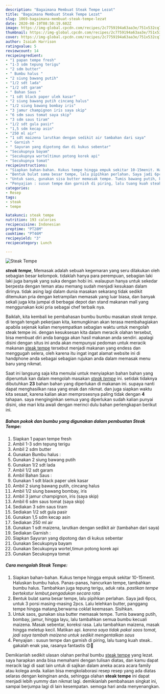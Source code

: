 ```yaml
---
description: "Bagaimana Membuat Steak Tempe Lezat"
title: "Bagaimana Membuat Steak Tempe Lezat"
slug: 1069-bagaimana-membuat-steak-tempe-lezat
date: 2020-08-19T08:50:19.602Z
image: https://img-global.cpcdn.com/recipes/2c7759194a63aa3e/751x532cq70/steak-tempe-foto-resep-utama.jpg
thumbnail: https://img-global.cpcdn.com/recipes/2c7759194a63aa3e/751x532cq70/steak-tempe-foto-resep-utama.jpg
cover: https://img-global.cpcdn.com/recipes/2c7759194a63aa3e/751x532cq70/steak-tempe-foto-resep-utama.jpg
author: Isaiah Harrison
ratingvalue: 5
reviewcount: 14
recipeingredient:
- "1 papan tempe fresh"
- "1-3 sdm tepung terigu"
- "2 sdm butter"
- " Bumbu halus "
- "2 siung bawang putih"
- "1/2 sdt lada"
- "1/2 sdt garam"
- " Bahan Saus "
- "1 sdt black paper ulek kasar"
- "2 siung bawang putih cincang halus"
- "1/2 siung bawang bombay iris"
- "3 jamur champignon iris saya skip"
- "6 sdm saus tomat saya skip"
- "3 sdm saus tiram"
- "1/2 sdt gula pasir"
- "1,5 sdm kecap asin"
- "250 ml air"
- "1 sdt maizena larutkan dengan sedikit air tambahan dari saya"
- " Garnish "
- " Sayuran yang dipotong dan di kukus sebentar"
- "Secukupnya bayam"
- "Secukupnya worteltimun potong korek api"
- "Secukupnya tomat"
recipeinstructions:
- "Siapkan bahan-bahan. Kukus tempe hingga empuk sekitar 10-15menit. Haluskan bumbu halus. Panas-panas, hancurkan tempe, tambahkan bumbu halus. Tambahkan juga tepung terigu, aduk rata. *pastikan tempe bertekstur lembut,pengadukan secara rata*"
- "Bentuk bulat sama besar tempe, lalu pipihkan perlahan. Saya jadi 6pcs, untuk 3 porsi masing-masing 2pcs. Lalu lelehkan butter, panggang tempe hingga matang,berwarna coklat keemasan. Sisihkan."
- "Untuk saos, gunakan sisa butter memasak tempe. Tumis bawang putih, bombay, jamur, hingga layu, lalu tambahkan semua bumbu kecuali maizena. Masak sebentar, koreksi rasa. Lalu tambahkan maizena, masak hingga meletup kecil. Matikan api. *karena saya tidak pakai saos tomat, jadi saya tambah maizena untuk sedikit mengentalkan saus*"
- "Penyajian : susun tempe dan garnish di piring, lalu tuang kuah steak.. gakalah enak yaa, rasanya fantastis 😍🤗"
categories:
- Resep
tags:
- steak
- tempe

katakunci: steak tempe 
nutrition: 193 calories
recipecuisine: Indonesian
preptime: "PT28M"
cooktime: "PT46M"
recipeyield: "3"
recipecategory: Lunch

---
```



![Steak Tempe](https://img-global.cpcdn.com/recipes/2c7759194a63aa3e/751x532cq70/steak-tempe-foto-resep-utama.jpg)

<b><i>steak tempe</i></b>, Memasak adalah sebuah kegemaran yang seru dilakukan oleh sebagian besar kelompok. tidaklah hanya para perempuan, sebagian laki laki juga banyak yang suka dengan hobi ini. walaupun hanya untuk sekedar berpesta dengan teman atau memang sudah menjadi kesukaan dalam dirinya. tidak asing lagi dalam dunia masakan sekarang tidak sedikit ditemukan pria dengan ketrampilan memasak yang luar biasa, dan banyak sekali juga kita jumpai di berbagai depot dan stand makanan mall yang menggunakan koki pria sebagai chef terbaik nya.

Baiklah, kita kembali ke pembahasan bumbu bumbu masakan <i>steak tempe</i>. di tengah tengah pekerjaan kita, kemungkinan akan terasa membahagiakan apabila sejenak kalian menyempatkan sebagian waktu untuk mengolah steak tempe ini. dengan kesuksesan kita dalam meracik olahan tersebut, bisa membuat diri anda bangga akan hasil makanan anda sendiri. apalagi disini dengan situs ini anda akan mempunyai pedoman untuk meracik makanan <u>steak tempe</u> tersebut menjadi makanan yang endess dan menggugah selera, oleh karena itu ingat ingat alamat website ini di handphone anda sebagai sebagian rujukan anda dalam memasak menu baru yang nikmat.




Saat ini langsung saja kita memulai untuk menyiapkan bahan bahan yang diperuntuk kan dalam mengolah masakan <u><i>steak tempe</i></u> ini. setidak tidaknya dibutuhkan <b>23</b> bahan bahan yang diperlukan di makanan ini. supaya nanti dapat menghasilkan rasa yang enak dan nikmat. dan juga siapkan waktu kita sesaat, karena kalian akan memprosesnya paling tidak dengan <b>4</b> tahapan. saya menginginkan semua yang diperlukan sudah kalian punyai disini, oke mari kita awali dengan merinci dulu bahan perlengkapan berikut ini.

<!--inarticleads1-->

##### Bahan pokok dan bumbu yang digunakan dalam pembuatan Steak Tempe:

1. Siapkan 1 papan tempe fresh
1. Ambil 1-3 sdm tepung terigu
1. Ambil 2 sdm butter
1. Gunakan  Bumbu halus :
1. Gunakan 2 siung bawang putih
1. Gunakan 1/2 sdt lada
1. Ambil 1/2 sdt garam
1. Ambil  Bahan Saus :
1. Gunakan 1 sdt black paper ulek kasar
1. Ambil 2 siung bawang putih, cincang halus
1. Ambil 1/2 siung bawang bombay, iris
1. Ambil 3 jamur champignon, iris (saya skip)
1. Ambil 6 sdm saus tomat (saya skip)
1. Sediakan 3 sdm saus tiram
1. Sediakan 1/2 sdt gula pasir
1. Gunakan 1,5 sdm kecap asin
1. Sediakan 250 ml air
1. Gunakan 1 sdt maizena, larutkan dengan sedikit air (tambahan dari saya)
1. Sediakan  Garnish :
1. Siapkan  Sayuran yang dipotong dan di kukus sebentar
1. Gunakan Secukupnya bayam
1. Gunakan Secukupnya wortel,timun potong korek api
1. Gunakan Secukupnya tomat




<!--inarticleads2-->

##### Cara mengolah Steak Tempe:

1. Siapkan bahan-bahan. Kukus tempe hingga empuk sekitar 10-15menit. Haluskan bumbu halus. Panas-panas, hancurkan tempe, tambahkan bumbu halus. Tambahkan juga tepung terigu, aduk rata. *pastikan tempe bertekstur lembut,pengadukan secara rata*
1. Bentuk bulat sama besar tempe, lalu pipihkan perlahan. Saya jadi 6pcs, untuk 3 porsi masing-masing 2pcs. Lalu lelehkan butter, panggang tempe hingga matang,berwarna coklat keemasan. Sisihkan.
1. Untuk saos, gunakan sisa butter memasak tempe. Tumis bawang putih, bombay, jamur, hingga layu, lalu tambahkan semua bumbu kecuali maizena. Masak sebentar, koreksi rasa. Lalu tambahkan maizena, masak hingga meletup kecil. Matikan api. *karena saya tidak pakai saos tomat, jadi saya tambah maizena untuk sedikit mengentalkan saus*
1. Penyajian : susun tempe dan garnish di piring, lalu tuang kuah steak.. gakalah enak yaa, rasanya fantastis 😍🤗




Demikianlah sedikit ulasan olahan perihal bumbu <u>steak tempe</u> yang lezat. saya harapkan anda bisa memahami dengan tulisan diatas, dan kamu dapat meracik lagi di saat lain untuk di sajikan dalam aneka acara acara family atau kolega anda. kalian bisa mengkolaborasi resep resep yang ada diatas selaras dengan keinginan anda, sehingga olahan <b>steak tempe</b> ini dapat menjadi lebih yummy dan nikmat lagi. demikianlah pembahasan singkat ini, sampai berjumpa lagi di lain kesempatan. semoga hari anda menyenangkan.
